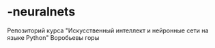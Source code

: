 # -neuralnets
Репозиторий курса "Искусственный интеллект и нейронные сети на языке Python" Воробьевы горы
